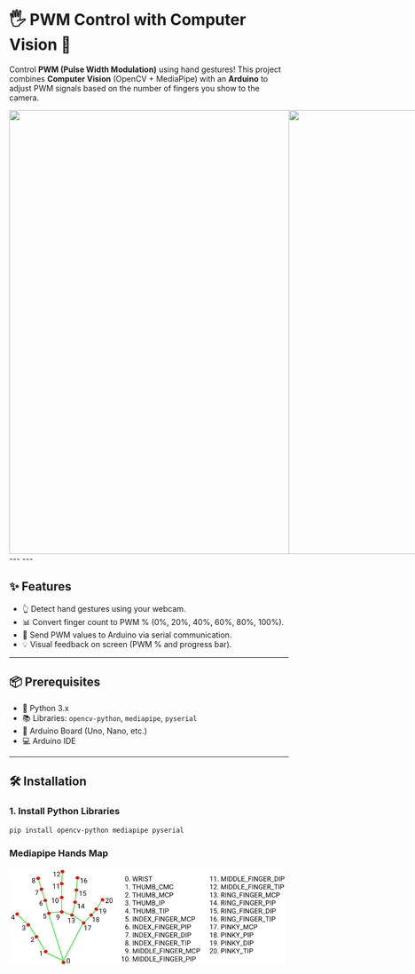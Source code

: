 # 🖐️ PWM Control with Computer Vision 🤖

Control **PWM (Pulse Width Modulation)** using hand gestures! This project combines **Computer Vision** (OpenCV + MediaPipe) with an **Arduino** to adjust PWM signals based on the number of fingers you show to the camera.

<div style="display: flex; align-items: center;">
  <img src="https://github.com/William-Souza-Santos/PWM-Control-With-Computer-Vision/raw/main/Animation.gif" width="520" height="800">
  <img src="https://github.com/William-Souza-Santos/PWM-Control-With-Computer-Vision/raw/main/Arduino.gif" width="300" height="800">
</div>
---
---

## ✨ Features
- 👆 Detect hand gestures using your webcam.
- 📊 Convert finger count to PWM % (0%, 20%, 40%, 60%, 80%, 100%).
- 🔌 Send PWM values to Arduino via serial communication.
- 💡 Visual feedback on screen (PWM % and progress bar).

---

## 📦 Prerequisites
- 🐍 Python 3.x
- 📚 Libraries: `opencv-python`, `mediapipe`, `pyserial`
- 🔌 Arduino Board (Uno, Nano, etc.)
- 💻 Arduino IDE

---

## 🛠️ Installation

### 1. Install Python Libraries
```bash
pip install opencv-python mediapipe pyserial

```

### Mediapipe Hands Map
<img src="https://github.com/William-Souza-Santos/PWM-Control-With-Computer-Vision/blob/main/mediapipe_hands.jpg">

